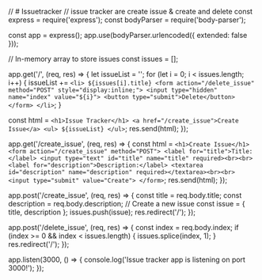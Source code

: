 // # Issuetracker
// issue tracker are create issue &amp;  create and delete
const express = require('express');
const bodyParser = require('body-parser');

const app = express();
app.use(bodyParser.urlencoded({ extended: false }));

// In-memory array to store issues
const issues = [];

app.get('/', (req, res) => {
  let issueList = '';
  for (let i = 0; i < issues.length; i++) {
    issueList += `
      <li>
        ${issues[i].title}
        <form action="/delete_issue" method="POST" style="display:inline;">
          <input type="hidden" name="index" value="${i}">
          <button type="submit">Delete</button>
        </form>
      </li>
    `;
  }

  const html = `
    <h1>Issue Tracker</h1>
    <a href="/create_issue">Create Issue</a>
    <ul>
      ${issueList}
    </ul>
  `;
  res.send(html);
});

app.get('/create_issue', (req, res) => {
  const html = `
    <h1>Create Issue</h1>
    <form action="/create_issue" method="POST">
      <label for="title">Title:</label>
      <input type="text" id="title" name="title" required><br><br>
      <label for="description">Description:</label>
      <textarea id="description" name="description" required></textarea><br><br>
      <input type="submit" value="Create">
    </form>
  `;
  res.send(html);
});

app.post('/create_issue', (req, res) => {
  const title = req.body.title;
  const description = req.body.description;
  // Create a new issue
  const issue = { title, description };
  issues.push(issue);
  res.redirect('/');
});

app.post('/delete_issue', (req, res) => {
  const index = req.body.index;
  if (index >= 0 && index < issues.length) {
    issues.splice(index, 1);
  }
  res.redirect('/');
});

app.listen(3000, () => {
  console.log('Issue tracker app is listening on port 3000!');
});
